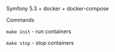 Symfony 5.3 + docker + docker-compose

Commands

`make init` - run containers

`make stop` - stop containers